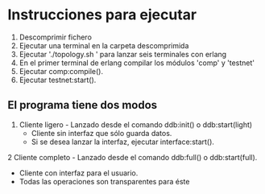 # Instrucciones para ejecutar

1. Descomprimir fichero
2. Ejecutar una terminal en la carpeta descomprimida
3. Ejecutar './topology.sh <comando de terminal>' para lanzar seis terminales con erlang
4. En el primer terminal de erlang compilar los módulos 'comp' y 'testnet'
5. Ejecutar comp:compile().
6. Ejecutar testnet:start().

## El programa tiene dos modos

1. Cliente ligero - Lanzado desde el comando ddb:init() o ddb:start(light)
   - Cliente sin interfaz que sólo guarda datos.
   - Si se desea lanzar la interfaz, ejecutar interface:start().

2 Cliente completo - Lanzado desde el comando ddb:full() o ddb:start(full).
  - Cliente con interfaz para el usuario.
  - Todas las operaciones son transparentes para éste
  
